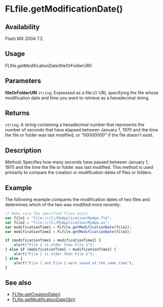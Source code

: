 # FLfile.getModificationDate()

## Availability

Flash MX 2004 7.2.

## Usage

FLfile.getModificationDate(fileOrFolderURI)

## Parameters

**fileOrFolderURI** `string`; Expressed as a file:/// URI, specifying the file whose modification date and time you want to retrieve as a hexadecimal string.

## Returns

`string`; A string containing a hexadecimal number that represents the number of seconds that have elapsed between January 1, 1970 and the time the file or folder was last modified, or *"00000000"* if the file doesn’t exist.

## Description

Method; Specifies how many seconds have passed between January 1, 1970 and the time the file or folder was last modified. This method is used primarily to compare the creation or modification dates of files or folders.

## Example

The following example compares the modification dates of two files and determines which of the two was modified more recently:

```javascript
// Make sure the specified files exist.
var file1 = "file:///C|/MyApplication/MyApp.fla";
var file2 = "file:///C|/MyApplication/MyApp.as";
var modificationTime1 = FLfile.getModificationDate(file1);
var modificationTime2 = FLfile.getModificationDate(file2);

if (modificationTime1 > modificationTime2) {
    alert("File 2 is older than File 1");
} else if (modificationTime1 < modificationTime2) {
    alert("File 1 is older than File 2");
} else {
    alert("File 1 and File 2 were saved at the same time");
}
```

## See also

- [FLfile.getCreationDate()](../FLfile_object/FLfile4.md)
- [FLfile.getModificationDateObj()](../FLfile_object/FLfile7.md)
